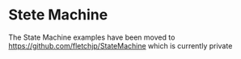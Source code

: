 # Stete Machine

The State Machine examples have been moved to https://github.com/fletchjp/StateMachine which is currently private

